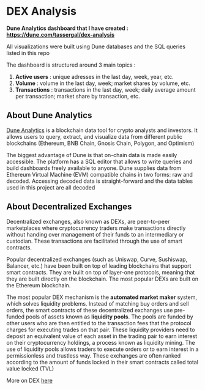 # DEX Analysis 

**Dune Analytics dashboard that I have created : https://dune.com/tassergal/dex-analysis**

All visualizations were built using Dune databases and the SQL queries listed in this repo 

The dashboard is structured around 3 main topics : 
1) **Active users** : unique adresses in the last day, week, year, etc. 
2) **Volume** : volume in the last day, week; market shares by volume, etc. 
3) **Transactions** : transactions in the last day, week; daily average amount per transaction; market share by transaction, etc. 

## About Dune Analytics

[Dune Analytics](https://dune.com/home) is a blockchain data tool for crypto analysts and investors. It allows users to query, extract, and visualize data from different public blockchains (Ethereum, BNB Chain, Gnosis Chain, Polygon, and Optimism) 

The biggest advantage of Dune is that on-chain data is made easily accessible. The platform has a SQL editor that allows to write queries and build dashboards freely available to anyone. Dune supplies data from Ethereum Virtual Machine (EVM) compatible chains in two forms: raw and decoded. Accessing decoded data is straight-forward and the data tables used in this project are all decoded 

## About Decentralized Exchanges 

Decentralized exchanges, also known as DEXs, are peer-to-peer marketplaces where cryptocurrency traders make transactions directly without handing over management of their funds to an intermediary or custodian. These transactions are facilitated through the use of smart contracts. 

Popular decentralized exchanges (such as Uniswap, Curve, Sushiswap, Balancer, etc.) have been built on top of leading blockchains that support smart contracts. They are built on top of layer-one protocols, meaning that they are built directly on the blockchain. The most popular DEXs are built on the Ethereum blockchain.

The most popular DEX mechanism is the **automated market maker** system, which solves liquidity problems. Instead of matching buy orders and sell orders, the smart contracts of these decentralized exchanges use pre-funded pools of assets known as **liquidity pools**. The pools are funded by other users who are then entitled to the transaction fees that the protocol charges for executing trades on that pair. These liquidity providers need to deposit an equivalent value of each asset in the trading pair to earn interest on their cryptocurrency holdings, a process known as liquidity mining. The use of liquidity pools allows traders to execute orders or to earn interest in a permissionless and trustless way. These exchanges are often ranked according to the amount of funds locked in their smart contracts called total value locked (TVL)

More on DEX [here](https://cointelegraph.com/defi-101/what-are-decentralized-exchanges-and-how-do-dexs-work) 
